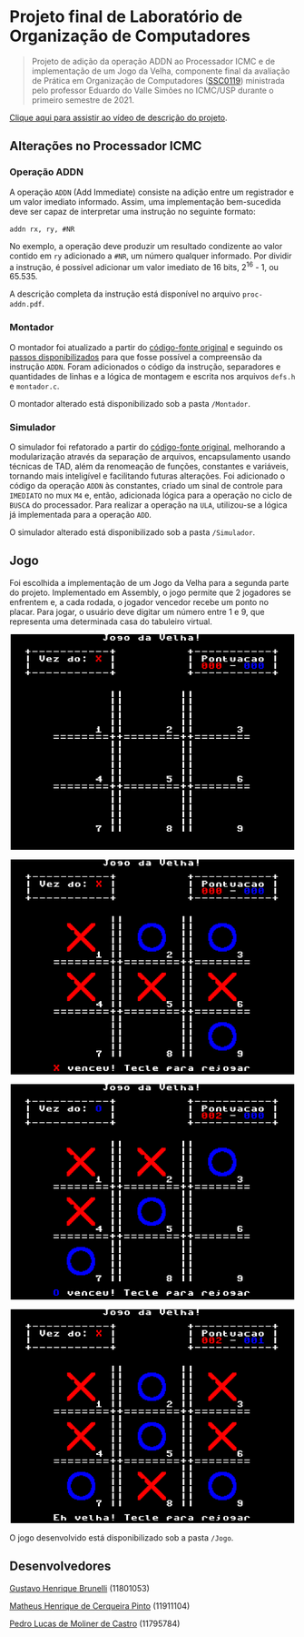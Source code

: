 # Projeto final de Laboratório de Organização de Computadores

> Projeto de adição da operação ADDN ao Processador ICMC e de implementação de um Jogo da Velha, componente final da avaliação de Prática em Organização de Computadores ([SSC0119](https://uspdigital.usp.br/jupiterweb/obterDisciplina?sgldis=SSC0119)) ministrada pelo professor Eduardo do Valle Simões no ICMC/USP durante o primeiro semestre de 2021.

[Clique aqui para assistir ao vídeo de descrição do projeto](google.com).

## Alterações no Processador ICMC

### Operação ADDN

A operação ``ADDN`` (Add Immediate) consiste na adição entre um registrador e um valor imediato informado. Assim, uma implementação bem-sucedida deve ser capaz de interpretar uma instrução no seguinte formato:

```
addn rx, ry, #NR
```

No exemplo, a operação deve produzir um resultado condizente ao valor contido em ``ry`` adicionado a ``#NR``, um número qualquer informado. Por dividir a instrução, é possível adicionar um valor imediato de 16 bits, 2<sup>16</sup> - 1, ou 65.535.

A descrição completa da instrução está disponível no arquivo ``proc-addn.pdf``.

### Montador

O montador foi atualizado a partir do [código-fonte original](https://github.com/simoesusp/Processador-ICMC/tree/master/NovoMontadorLinux) e seguindo os [passos disponibilizados](https://gitlab.com/simoesusp/disciplinas/-/tree/master/SSC0119-Pratica-em-Organizacao-de-Computadores/Modificar_Montador) para que fosse possível a compreensão da instrução ``ADDN``. Foram adicionados o código da instrução, separadores e quantidades de linhas e a lógica de montagem e escrita nos arquivos ``defs.h`` e ``montador.c``.

O montador alterado está disponibilizado sob a pasta ``/Montador``.

### Simulador

O simulador foi refatorado a partir do [código-fonte original](https://github.com/simoesusp/Processador-ICMC/blob/master/Simple_Simulator/simple_simulator_template.c), melhorando a modularização através da separação de arquivos, encapsulamento usando técnicas de TAD, além da renomeação de funções, constantes e variáveis, tornando mais inteligível e facilitando futuras alterações. Foi adicionado o código da operação ``ADDN`` às constantes, criado um sinal de controle para ``IMEDIATO`` no mux ``M4`` e, então, adicionada lógica para a operação no ciclo de ``BUSCA`` do processador. Para realizar a operação na ``ULA``, utilizou-se a lógica já implementada para a operação ``ADD``.

O simulador alterado está disponibilizado sob a pasta ``/Simulador``.

## Jogo

Foi escolhida a implementação de um Jogo da Velha para a segunda parte do projeto. Implementado em Assembly, o jogo permite que 2 jogadores se enfrentem e, a cada rodada, o jogador vencedor recebe um ponto no placar. Para jogar, o usuário deve digitar um número entre 1 e 9, que representa uma determinada casa do tabuleiro virtual.

<p float="left" align="center">
  <img src="/prints/1.png" width="500" />
</p>

<p float="left" align="center">
  <img src="/prints/2.png" width="500" />
</p>

<p float="left" align="center">
  <img src="/prints/3.png" width="500" />
</p>

<p float="left" align="center">
  <img src="/prints/4.png" width="500" />
</p>

O jogo desenvolvido está disponibilizado sob a pasta ``/Jogo``.

## Desenvolvedores

[Gustavo Henrique Brunelli](https://github.com/GBrunelli) (11801053)

[Matheus Henrique de Cerqueira Pinto](https://github.com/CerqueiraMatheus) (11911104)

[Pedro Lucas de Moliner de Castro](https://github.com/pedrolmcastro) (11795784)
